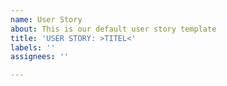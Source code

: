 ```yaml
---
name: User Story
about: This is our default user story template
title: 'USER STORY: >TITEL<'
labels: ''
assignees: ''

---
```



